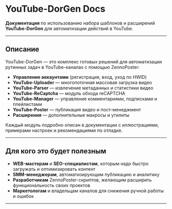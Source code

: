 # YouTube-DorGen Docs

**Документация** по использованию набора шаблонов и расширений **YouTube-DorGen** для автоматизации действий в YouTube.

---

## Описание

YouTube-DorGen — это комплекс готовых решений для автоматизации рутинных задач в YouTube-каналах с помощью ZennoPoster:

- **Управление аккаунтами** (регистрация, вход, уход по HWID)  
- **YouTube-Uploader** — многопоточная массовая загрузка видео  
- **YouTube-Parser** — извлечение метаданных и статистики видео  
- **YouTube-ReCaptcha** — модуль обхода reCAPTCHA  
- **YouTube-Manager** — управление комментариями, подписками и плейлистами  
- **YouTube-Poster** — публикация видео и пост-менеджмент  
- **Расширения** — дополнительные макросы и утилиты  

Каждый модуль подробно описан в документации с иллюстрациями, примерами настроек и рекомендациями по отладке.

---

## Для кого это будет полезным

- **WEB-мастерам** и **SEO-специалистам**, которым надо быстро загружать и оптимизировать контент  
- **SMM-менеджерам**, автоматизирующим публикацию и аналитику  
- **Разработчикам** ZennoPoster-скриптов, желающим расширить функциональность своих проектов  
- **Маркетологам** и владельцам каналов для снижения ручной работы и ошибок  

---
